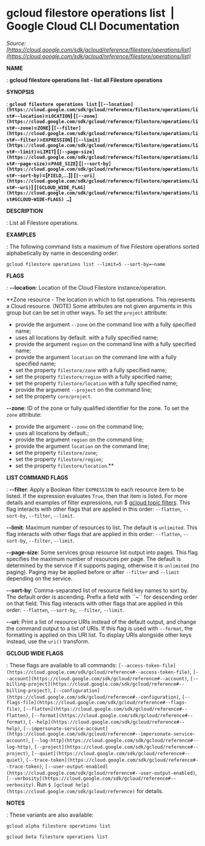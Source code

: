 # gcloud filestore operations list  |  Google Cloud CLI Documentation

*Source: [https://cloud.google.com/sdk/gcloud/reference/filestore/operations/list](https://cloud.google.com/sdk/gcloud/reference/filestore/operations/list)*

**NAME**

: **gcloud filestore operations list - list all Filestore operations**

**SYNOPSIS**

: **`gcloud filestore operations list` [`[--location](https://cloud.google.com/sdk/gcloud/reference/filestore/operations/list#--location)`=`LOCATION`] [`[--zone](https://cloud.google.com/sdk/gcloud/reference/filestore/operations/list#--zone)`=`ZONE`] [`[--filter](https://cloud.google.com/sdk/gcloud/reference/filestore/operations/list#--filter)`=`EXPRESSION`] [`[--limit](https://cloud.google.com/sdk/gcloud/reference/filestore/operations/list#--limit)`=`LIMIT`] [`[--page-size](https://cloud.google.com/sdk/gcloud/reference/filestore/operations/list#--page-size)`=`PAGE_SIZE`] [`[--sort-by](https://cloud.google.com/sdk/gcloud/reference/filestore/operations/list#--sort-by)`=[`FIELD`,…]] [`[--uri](https://cloud.google.com/sdk/gcloud/reference/filestore/operations/list#--uri)`] [`[GCLOUD_WIDE_FLAG](https://cloud.google.com/sdk/gcloud/reference/filestore/operations/list#GCLOUD-WIDE-FLAGS) …`]**

**DESCRIPTION**

: List all Filestore operations.

**EXAMPLES**

: The following command lists a maximum of five Filestore operations sorted
alphabetically by name in descending order:

```
gcloud filestore operations list --limit=5 --sort-by=~name
```

**FLAGS**

: **--location**:
Location of the Cloud Filestore instance/operation.

**Zone resource - The location in which to list operations. This represents a
Cloud resource. (NOTE) Some attributes are not given arguments in this group but
can be set in other ways.
To set the `project` attribute:

- provide the argument `--zone` on the command line with a fully
specified name;
- uses all locations by default. with a fully specified name;
- provide the argument `region` on the command line with a fully
specified name;
- provide the argument `location` on the command line with a fully
specified name;
- set the property `filestore/zone` with a fully specified name;
- set the property `filestore/region` with a fully specified name;
- set the property `filestore/location` with a fully specified name;
- provide the argument `--project` on the command line;
- set the property `core/project`.

**--zone**:
ID of the zone or fully qualified identifier for the zone.
To set the `zone` attribute:

- provide the argument `--zone` on the command line;
- uses all locations by default.;
- provide the argument `region` on the command line;
- provide the argument `location` on the command line;
- set the property `filestore/zone`;
- set the property `filestore/region`;
- set the property `filestore/location`.**

**LIST COMMAND FLAGS**

: **--filter**:
Apply a Boolean filter `EXPRESSION` to each resource item
to be listed. If the expression evaluates `True`, then that item is
listed. For more details and examples of filter expressions, run $ [gcloud topic filters](https://cloud.google.com/sdk/gcloud/reference/topic/filters). This flag
interacts with other flags that are applied in this order:
`--flatten`, `--sort-by`, `--filter`,
`--limit`.

**--limit**:
Maximum number of resources to list. The default is `unlimited`. This
flag interacts with other flags that are applied in this order:
`--flatten`, `--sort-by`, `--filter`,
`--limit`.

**--page-size**:
Some services group resource list output into pages. This flag specifies the
maximum number of resources per page. The default is determined by the service
if it supports paging, otherwise it is `unlimited` (no paging).
Paging may be applied before or after `--filter` and
`--limit` depending on the service.

**--sort-by**:
Comma-separated list of resource field key names to sort by. The default order
is ascending. Prefix a field with ``~´´ for descending order on that
field. This flag interacts with other flags that are applied in this order:
`--flatten`, `--sort-by`, `--filter`,
`--limit`.

**--uri**:
Print a list of resource URIs instead of the default output, and change the
command output to a list of URIs. If this flag is used with
`--format`, the formatting is applied on this URI list. To display
URIs alongside other keys instead, use the `uri()` transform.

**GCLOUD WIDE FLAGS**

: These flags are available to all commands: `[--access-token-file](https://cloud.google.com/sdk/gcloud/reference#--access-token-file)`,
`[--account](https://cloud.google.com/sdk/gcloud/reference#--account)`, `[--billing-project](https://cloud.google.com/sdk/gcloud/reference#--billing-project)`,
`[--configuration](https://cloud.google.com/sdk/gcloud/reference#--configuration)`,
`[--flags-file](https://cloud.google.com/sdk/gcloud/reference#--flags-file)`,
`[--flatten](https://cloud.google.com/sdk/gcloud/reference#--flatten)`, `[--format](https://cloud.google.com/sdk/gcloud/reference#--format)`, `[--help](https://cloud.google.com/sdk/gcloud/reference#--help)`, `[--impersonate-service-account](https://cloud.google.com/sdk/gcloud/reference#--impersonate-service-account)`,
`[--log-http](https://cloud.google.com/sdk/gcloud/reference#--log-http)`,
`[--project](https://cloud.google.com/sdk/gcloud/reference#--project)`, `[--quiet](https://cloud.google.com/sdk/gcloud/reference#--quiet)`, `[--trace-token](https://cloud.google.com/sdk/gcloud/reference#--trace-token)`, `[--user-output-enabled](https://cloud.google.com/sdk/gcloud/reference#--user-output-enabled)`,
`[--verbosity](https://cloud.google.com/sdk/gcloud/reference#--verbosity)`.
Run `$ [gcloud help](https://cloud.google.com/sdk/gcloud/reference)` for details.

**NOTES**

: These variants are also available:

```
gcloud alpha filestore operations list
```

```
gcloud beta filestore operations list
```